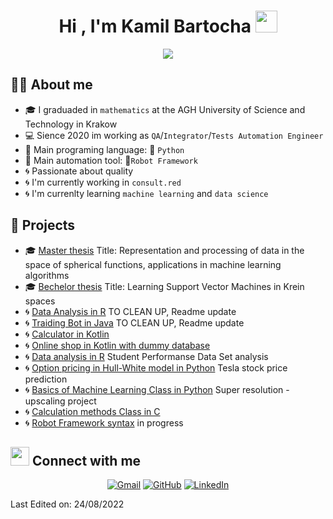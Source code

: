 # <h1 align="center">Hi , I'm Kamil Bartocha <img src="https://media.giphy.com/media/hvRJCLFzcasrR4ia7z/giphy.gif" width="35"></h1>
<p align="center">
  <a href="https://github.com/DenverCoder1/readme-typing-svg"><img src="https://readme-typing-svg.herokuapp.com?lines=Test+Automation+Engineer;QA+|+Python+|+Robot+Framework;Math+degree+|+ML+enthusiasts&center=true&width=500&height=50"></a>
</p>

##  :sassy_man: About me
- :mortar_board: I graduaded in `mathematics` at the AGH University of Science and Technology in Krakow
- :computer: Sience 2020 im working as `QA`/`Integrator`/`Tests Automation Engineer`
- :wrench: Main programing language: :snake: `Python`
- :wrench: Main automation tool: :robot:`Robot Framework` 
- :cyclone: Passionate about quality 
- :cyclone: I'm currently working in `consult.red`
- :cyclone: I'm currenlty learning `machine learning` and `data science` 

## :floppy_disk: Projects
- :mortar_board: [Master thesis](https://github.com/KamilBartocha/master-thesis) Title: Representation and processing of data in the space of spherical functions, applications in machine learning algorithms
- :mortar_board: [Bechelor thesis](https://github.com/KamilBartocha/bachelor-thesis) Title: Learning Support Vector Machines in Krein spaces
- :cyclone: [Data Analysis in R](https://github.com/KamilBartocha/analiza_danych) TO CLEAN UP, Readme update
- :cyclone: [Traiding Bot in Java](https://github.com/KamilBartocha/Math_WMS_courses/tree/master/Applied_java) TO CLEAN UP, Readme update
- :cyclone: [Calculator in Kotlin](https://github.com/KamilBartocha/Math_WMS_courses/tree/master/IT_system_managment/Calculator)
- :cyclone: [Online shop in Kotlin with dummy database](https://github.com/KamilBartocha/Math_WMS_courses/tree/master/Project_management)
- :cyclone: [Data analysis in R](https://github.com/KamilBartocha/Math_WMS_courses/blob/master/Statistical_models/) Student Performanse Data Set analysis
- :cyclone: [Option pricing in Hull-White model in Python](https://github.com/KamilBartocha/Math_WMS_courses/tree/master/Option_pricing_Hull_White_model) Tesla stock price prediction
- :cyclone: [Basics of Machine Learning Class in Python](https://github.com/KamilBartocha/Machine_Learning/tree/master/BOML_project) Super resolution - upscaling project 
- :cyclone: [Calculation methods Class in C](https://github.com/KamilBartocha/Calculation_methods)
- :cyclone: [Robot Framework syntax](https://github.com/KamilBartocha/robot-framework) in progress



## <img src="https://media.giphy.com/media/iY8CRBdQXODJSCERIr/giphy.gif" width="30px">  Connect with me

<p align="center">
	<a href="mailto:kamilbartocha53@gmail.com"><img img src="https://img.shields.io/badge/gmail-%23EA4335.svg?style=plastic&logo=gmail&logoColor=white" alt="Gmail"/></a>
	<a href="https://github.com/KamilBartocha"><img src="https://img.shields.io/badge/github-%23181717.svg?style=plastic&logo=github&logoColor=white" alt="GitHub"/></a>
	<a href="https://www.linkedin.com/in/kamil-bartocha/"><img src="https://img.shields.io/badge/linkedin-%230A66C2.svg?style=plastic&logo=linkedin&logoColor=white" alt="LinkedIn"/></a>
</p>
Last Edited on: 24/08/2022